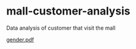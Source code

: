 # mall-customer-analysis
Data analysis of customer that visit the mall

[gender.pdf](https://github.com/Mandywise13/mall-customer-analysis/files/12805439/gender.pdf)

